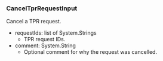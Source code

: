 ### CancelTprRequestInput
Cancel a TPR request.

- requestIds: list of System.Strings
  - TPR request IDs.
- comment: System.String
  - Optional comment for why the request was cancelled.
